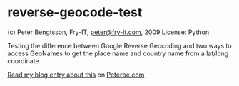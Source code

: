 reverse-geocode-test
====================

(c) Peter Bengtsson, Fry-IT, peter@fry-it.com, 2009
License: Python

Testing the difference between Google Reverse Geocoding and two ways
to access GeoNames to get the place name and country name from a
lat/long coordinate.

[Read my blog entry about this](http://www.peterbe.com/plog/google-reverse-geocoding-vs.-geonames/)
on [Peterbe.com](http://www.peterbe.com/)